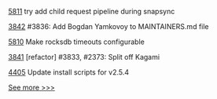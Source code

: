 
[5811](https://github.com/hyperledger/besu/pull/5811) try add child request pipeline during snapsync

[3842](https://github.com/hyperledger/iroha/pull/3842) #3836: Add Bogdan Yamkovoy to MAINTAINERS.md file

[5810](https://github.com/hyperledger/besu/pull/5810) Make rocksdb timeouts configurable

[3841](https://github.com/hyperledger/iroha/pull/3841) [refactor] #3833, #2373: Split off Kagami

[4405](https://github.com/hyperledger/fabric/pull/4405) Update install scripts for v2.5.4


[See more >>>](https://start-here.hyperledger.org/pull-requests)
